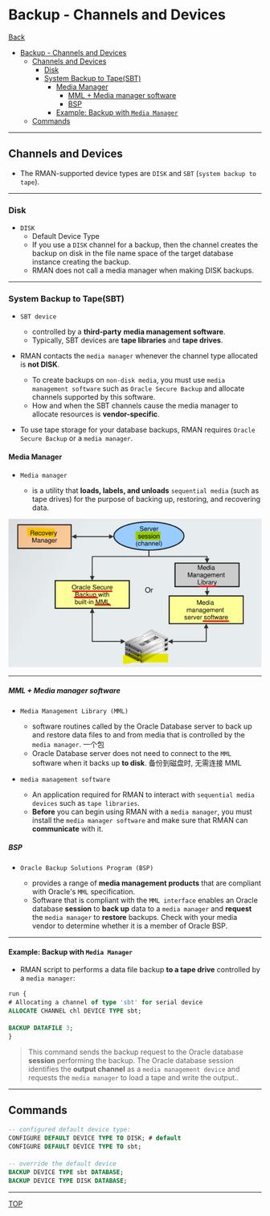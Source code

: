 # Backup - Channels and Devices

[Back](../../index.md)

- [Backup - Channels and Devices](#backup---channels-and-devices)
  - [Channels and Devices](#channels-and-devices)
    - [Disk](#disk)
    - [System Backup to Tape(SBT)](#system-backup-to-tapesbt)
      - [Media Manager](#media-manager)
        - [MML + Media manager software](#mml--media-manager-software)
        - [BSP](#bsp)
      - [Example: Backup with `Media Manager`](#example-backup-with-media-manager)
  - [Commands](#commands)

---

## Channels and Devices

- The RMAN-supported device types are `DISK` and `SBT` (`system backup to tape`).

---

### Disk

- `DISK`
  - Default Device Type
  - If you use a `DISK` channel for a backup, then the channel creates the backup on disk in the file name space of the target database instance creating the backup.
  - RMAN does not call a media manager when making DISK backups.

---

### System Backup to Tape(SBT)

- `SBT device`

  - controlled by a **third-party** **media management software**.
  - Typically, SBT devices are **tape libraries** and **tape drives**.

- RMAN contacts the `media manager` whenever the channel type allocated is **not DISK**.

  - To create backups on `non-disk media`, you must use `media management software` such as `Oracle Secure Backup` and allocate channels supported by this software.
  - How and when the SBT channels cause the media manager to allocate resources is **vendor-specific**.

- To use tape storage for your database backups, RMAN requires `Oracle Secure Backup` or a `media manager`.

#### Media Manager

- `Media manager`

  - is a utility that **loads, labels, and unloads** `sequential media` (such as tape drives) for the purpose of backing up, restoring, and recovering data.

![media_manager](./pic/media_manager01.png)

---

##### MML + Media manager software

- `Media Management Library (MML)`

  - software routines called by the Oracle Database server to back up and restore data files to and from media that is controlled by the `media manager`. 一个包
  - Oracle Database server does not need to connect to the `MML` software when it backs up **to disk**. 备份到磁盘时, 无需连接 MML

- `media management software`
  - An application required for RMAN to interact with `sequential media devices` such as `tape libraries`.
  - **Before** you can begin using RMAN with a `media manager`, you must install the `media manager software` and make sure that RMAN can **communicate** with it.

##### BSP

- `Oracle Backup Solutions Program (BSP)`

  - provides a range of **media management products** that are compliant with Oracle's `MML` specification.
  - Software that is compliant with the `MML interface` enables an Oracle database **session** to **back up** data to a `media manager` and **request** the `media manager` to **restore** backups. Check with your media vendor to determine whether it is a member of Oracle BSP.

---

#### Example: Backup with `Media Manager`

- RMAN script to performs a data file backup **to a tape drive** controlled by a `media manager`:

```sql
run {
# Allocating a channel of type 'sbt' for serial device
ALLOCATE CHANNEL chl DEVICE TYPE sbt;

BACKUP DATAFILE 3;
}
```

> This command sends the backup request to the Oracle database **session** performing the backup.
> The Oracle database session identifies the **output channel** as a `media management device` and requests the `media manager` to load a tape and write the output..

---

## Commands

```sql
-- configured default device type:
CONFIGURE DEFAULT DEVICE TYPE TO DISK; # default
CONFIGURE DEFAULT DEVICE TYPE TO sbt;

-- override the default device
BACKUP DEVICE TYPE sbt DATABASE;
BACKUP DEVICE TYPE DISK DATABASE;
```

---

[TOP](#backup---channels-and-devices)
